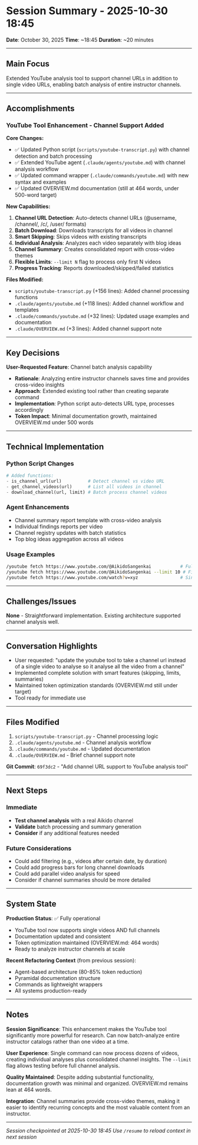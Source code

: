# Session Summary - 2025-10-30 18:45

**Date**: October 30, 2025
**Time**: ~18:45
**Duration**: ~20 minutes

---

## Main Focus

Extended YouTube analysis tool to support channel URLs in addition to single video URLs, enabling batch analysis of entire instructor channels.

---

## Accomplishments

### YouTube Tool Enhancement - Channel Support Added

**Core Changes:**
- ✅ Updated Python script (`scripts/youtube-transcript.py`) with channel detection and batch processing
- ✅ Extended YouTube agent (`.claude/agents/youtube.md`) with channel analysis workflow
- ✅ Updated command wrapper (`.claude/commands/youtube.md`) with new syntax and examples
- ✅ Updated OVERVIEW.md documentation (still at 464 words, under 500-word target)

**New Capabilities:**
1. **Channel URL Detection**: Auto-detects channel URLs (@username, /channel/, /c/, /user/ formats)
2. **Batch Download**: Downloads transcripts for all videos in channel
3. **Smart Skipping**: Skips videos with existing transcripts
4. **Individual Analysis**: Analyzes each video separately with blog ideas
5. **Channel Summary**: Creates consolidated report with cross-video themes
6. **Flexible Limits**: `--limit N` flag to process only first N videos
7. **Progress Tracking**: Reports downloaded/skipped/failed statistics

**Files Modified:**
- `scripts/youtube-transcript.py` (+156 lines): Added channel processing functions
- `.claude/agents/youtube.md` (+118 lines): Added channel workflow and templates
- `.claude/commands/youtube.md` (+32 lines): Updated usage examples and documentation
- `.claude/OVERVIEW.md` (+3 lines): Added channel support note

---

## Key Decisions

**User-Requested Feature**: Channel batch analysis capability
- **Rationale**: Analyzing entire instructor channels saves time and provides cross-video insights
- **Approach**: Extended existing tool rather than creating separate command
- **Implementation**: Python script auto-detects URL type, processes accordingly
- **Token Impact**: Minimal documentation growth, maintained OVERVIEW.md under 500 words

---

## Technical Implementation

### Python Script Changes
```python
# Added functions:
- is_channel_url(url)          # Detect channel vs video URL
- get_channel_videos(url)      # List all videos in channel
- download_channel(url, limit) # Batch process channel videos
```

### Agent Enhancements
- Channel summary report template with cross-video analysis
- Individual findings reports per video
- Channel registry updates with batch statistics
- Top blog ideas aggregation across all videos

### Usage Examples
```bash
/youtube fetch https://www.youtube.com/@AikidoSangenkai           # Full channel
/youtube fetch https://www.youtube.com/@AikidoSangenkai --limit 10 # First 10
/youtube fetch https://www.youtube.com/watch?v=xyz                # Single video
```

---

## Challenges/Issues

**None** - Straightforward implementation. Existing architecture supported channel analysis well.

---

## Conversation Highlights

- User requested: "update the youtube tool to take a channel url instead of a single video to analyse so it analyse all the video from a channel"
- Implemented complete solution with smart features (skipping, limits, summaries)
- Maintained token optimization standards (OVERVIEW.md still under target)
- Tool ready for immediate use

---

## Files Modified

1. `scripts/youtube-transcript.py` - Channel processing logic
2. `.claude/agents/youtube.md` - Channel analysis workflow
3. `.claude/commands/youtube.md` - Updated documentation
4. `.claude/OVERVIEW.md` - Brief channel support note

**Git Commit**: `69f3dc2` - "Add channel URL support to YouTube analysis tool"

---

## Next Steps

### Immediate
- **Test channel analysis** with a real Aikido channel
- **Validate** batch processing and summary generation
- **Consider** if any additional features needed

### Future Considerations
- Could add filtering (e.g., videos after certain date, by duration)
- Could add progress bars for long channel downloads
- Could add parallel video analysis for speed
- Consider if channel summaries should be more detailed

---

## System State

**Production Status**: ✅ Fully operational
- YouTube tool now supports single videos AND full channels
- Documentation updated and consistent
- Token optimization maintained (OVERVIEW.md: 464 words)
- Ready to analyze instructor channels at scale

**Recent Refactoring Context** (from previous session):
- Agent-based architecture (80-85% token reduction)
- Pyramidal documentation structure
- Commands as lightweight wrappers
- All systems production-ready

---

## Notes

**Session Significance**: This enhancement makes the YouTube tool significantly more powerful for research. Can now batch-analyze entire instructor catalogs rather than one video at a time.

**User Experience**: Single command can now process dozens of videos, creating individual analyses plus consolidated channel insights. The `--limit` flag allows testing before full channel analysis.

**Quality Maintained**: Despite adding substantial functionality, documentation growth was minimal and organized. OVERVIEW.md remains lean at 464 words.

**Integration**: Channel summaries provide cross-video themes, making it easier to identify recurring concepts and the most valuable content from an instructor.

---

*Session checkpointed at 2025-10-30 18:45*
*Use `/resume` to reload context in next session*
